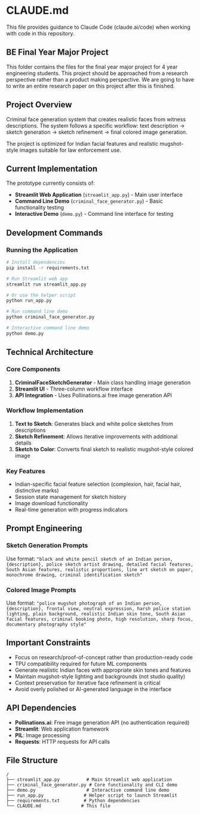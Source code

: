 # CLAUDE.md

This file provides guidance to Claude Code (claude.ai/code) when working with code in this repository.

## BE Final Year Major Project
This folder contains the files for the final year major project for 4 year engineering students.
This project should be approached from a research perspective rather than a product making perspective.
We are going to have to write an entire research paper on this project after this is finished.

## Project Overview
Criminal face generation system that creates realistic faces from witness descriptions. The system follows a specific workflow: text description → sketch generation → sketch refinement → final colored image generation.

The project is optimized for Indian facial features and realistic mugshot-style images suitable for law enforcement use.

## Current Implementation
The prototype currently consists of:
- **Streamlit Web Application** (`streamlit_app.py`) - Main user interface
- **Command Line Demo** (`criminal_face_generator.py`) - Basic functionality testing
- **Interactive Demo** (`demo.py`) - Command line interface for testing

## Development Commands

### Running the Application
```bash
# Install dependencies
pip install -r requirements.txt

# Run Streamlit web app
streamlit run streamlit_app.py

# Or use the helper script
python run_app.py

# Run command line demo
python criminal_face_generator.py

# Interactive command line demo
python demo.py
```

## Technical Architecture

### Core Components
1. **CriminalFaceSketchGenerator** - Main class handling image generation
2. **Streamlit UI** - Three-column workflow interface
3. **API Integration** - Uses Pollinations.ai free image generation API

### Workflow Implementation
1. **Text to Sketch**: Generates black and white police sketches from descriptions
2. **Sketch Refinement**: Allows iterative improvements with additional details
3. **Sketch to Color**: Converts final sketch to realistic mugshot-style colored image

### Key Features
- Indian-specific facial feature selection (complexion, hair, facial hair, distinctive marks)
- Session state management for sketch history
- Image download functionality
- Real-time generation with progress indicators

## Prompt Engineering

### Sketch Generation Prompts
Use format: `"black and white pencil sketch of an Indian person, {description}, police sketch artist drawing, detailed facial features, South Asian features, realistic proportions, line art sketch on paper, monochrome drawing, criminal identification sketch"`

### Colored Image Prompts
Use format: `"police mugshot photograph of an Indian person, {description}, frontal view, neutral expression, harsh police station lighting, plain background, realistic Indian skin tone, South Asian facial features, criminal booking photo, high resolution, sharp focus, documentary photography style"`

## Important Constraints
- Focus on research/proof-of-concept rather than production-ready code
- TPU compatibility required for future ML components
- Generate realistic Indian faces with appropriate skin tones and features
- Maintain mugshot-style lighting and backgrounds (not studio quality)
- Context preservation for iterative face refinement is critical
- Avoid overly polished or AI-generated language in the interface

## API Dependencies
- **Pollinations.ai**: Free image generation API (no authentication required)
- **Streamlit**: Web application framework
- **PIL**: Image processing
- **Requests**: HTTP requests for API calls

## File Structure
```
/
├── streamlit_app.py          # Main Streamlit web application
├── criminal_face_generator.py # Core functionality and CLI demo
├── demo.py                   # Interactive command line demo
├── run_app.py               # Helper script to launch Streamlit
├── requirements.txt         # Python dependencies
└── CLAUDE.md               # This file
```
